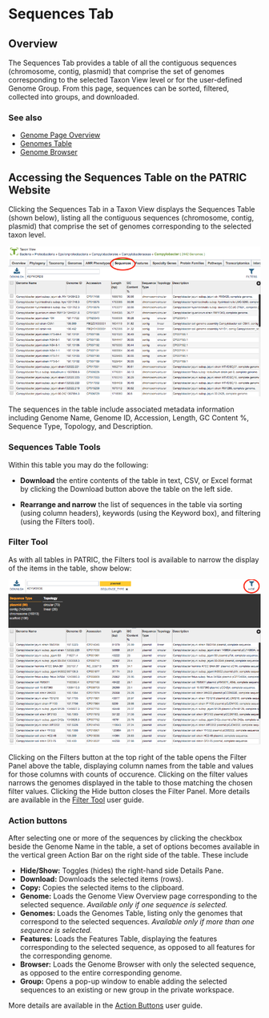 # Sequences Tab

## Overview
The Sequences Tab provides a table of all the contiguous sequences (chromosome, contig, plasmid) that comprise the set of genomes corresponding to the selected Taxon View level or for the user-defined Genome Group. From this page, sequences can be sorted, filtered, collected into groups, and downloaded. 

### See also
  * [Genome Page Overview](../organisms_genome/overview.html)
  * [Genomes Table](../organisms_taxon/genome_table.html)
  * [Genome Browser](../organisms_genome/genome_browser.html)

## Accessing the Sequences Table on the PATRIC Website
Clicking the Sequences Tab in a Taxon View displays the Sequences Table (shown below), listing all the contiguous sequences (chromosome, contig, plasmid) that comprise the set of genomes corresponding to the selected taxon level.

![Sequences Table](../images/sequences_tab.png)

The sequences in the table include associated metadata information including Genome Name, Genome ID, Accession, Length, GC Content %, Sequence Type, Topology, and Description.

### Sequences Table Tools
Within this table you may do the following:

* **Download** the entire contents of the table in text, CSV, or Excel format by clicking the Download button above the table on the left side.

* **Rearrange and narrow** the list of sequences in the table via sorting (using column headers), keywords (using the Keyword box), and filtering (using the Filters tool).

### Filter Tool

As with all tables in PATRIC, the Filters tool is available to narrow the display of the items in the table, show below:
  
![Sequences Filter Panel](../images/sequences_filter_panel.png)

Clicking on the Filters button at the top right of the table opens the Filter Panel above the table, displaying column names from the table and values for those columns with counts of occurence.  Clicking on the filter values narrows the genomes displayed in the table to those matching the chosen filter values.  Clicking the Hide button closes the Filter Panel. More details are available in the [Filter Tool](../other/filter_tool.html) user guide.

### Action buttons

After selecting one or more of the sequences by clicking the checkbox beside the Genome Name in the table, a set of options becomes available in the vertical green Action Bar on the right side of the table.  These include

* **Hide/Show:** Toggles (hides) the right-hand side Details Pane.
* **Download:**  Downloads the selected items (rows).
* **Copy:** Copies the selected items to the clipboard.
* **Genome:** Loads the Genome View Overview page corresponding to the selected sequence.  *Available only if one sequence is selected.*
* **Genomes:** Loads the Genomes Table, listing only the genomes that correspond to the selected sequences. *Available only if more than one sequence is selected.*
* **Features:** Loads the Features Table, displaying the features corresponding to the selected sequence, as opposed to all features for the corresponding genome.
* **Browser:** Loads the Genome Browser with only the selected sequence, as opposed to the entire corresponding genome.
* **Group:** Opens a pop-up window to enable adding the selected sequences to an existing or new group in the private workspace.

More details are available in the [Action Buttons](../other/action_buttons.html) user guide.
